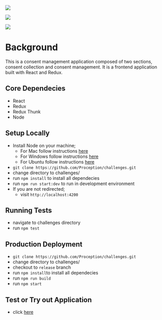 
<a href="https://codeclimate.com/github/Proception/challenges/maintainability"><img src="https://api.codeclimate.com/v1/badges/5a1604f66fe7aa7e131d/maintainability" /></a>

<a href="https://codeclimate.com/github/Proception/challenges/test_coverage"><img src="https://api.codeclimate.com/v1/badges/5a1604f66fe7aa7e131d/test_coverage" /></a>

<a href="https://circleci.com/gh/Proception/challenges"><img src="https://circleci.com/gh/Proception/challenges.svg?style=svg"></a>

# Background
This is a consent management application composed of two sections, consent collection and consent management. It is a frontend application built with React and Redux.

## Core Dependecies
- React
- Redux
- Redux Thunk
- Node

## Setup Locally
- Install Node on your machine;
    - For Mac follow instructions <a href="https://treehouse.github.io/installation-guides/mac/node-mac.html">here</a>
    - For Windows follow instructions <a href="https://treehouse.github.io/installation-guides/windows/node-windows.html">here</a>
    - For Ubuntu follow instructions <a href="https://www.digitalocean.com/community/tutorials/how-to-install-node-js-on-ubuntu-16-04">here</a>
- `git clone https://github.com/Proception/challenges.git`
- change directory to challenges/
- run `npm install` to install all dependecies
- run `npm run start:dev` to run in development environment
- If you are not redirected;
    - visit `http://localhost:4200`

## Running Tests
- navigate to challenges directory
- run `npm test`

## Production Deployment
- `git clone https://github.com/Proception/challenges.git`
- change directory to challenges/
- checkout to `release` branch
- run `npm install`to install all dependecies
- run `npm run build`
- run `npm start`

## Test or Try out Application
- click <a href="https://didomi-challenge.herokuapp.com/">here</a>